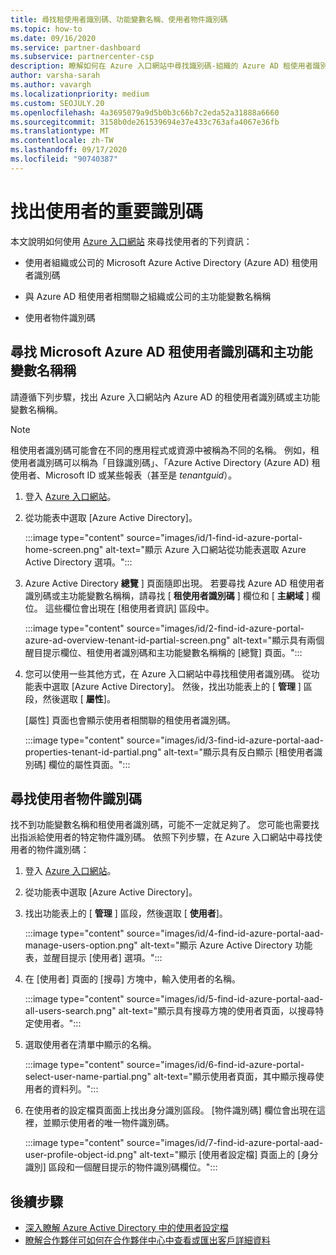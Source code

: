 ```yaml
---
title: 尋找租使用者識別碼、功能變數名稱、使用者物件識別碼
ms.topic: how-to
ms.date: 09/16/2020
ms.service: partner-dashboard
ms.subservice: partnercenter-csp
description: 瞭解如何在 Azure 入口網站中尋找識別碼-組織的 Azure AD 租使用者識別碼、功能變數名稱或特定的使用者物件識別碼。 某些工作需要此資訊。
author: varsha-sarah
ms.author: vavargh
ms.localizationpriority: medium
ms.custom: SEOJULY.20
ms.openlocfilehash: 4a3695079a9d5b0b3c66b7c2eda52a31888a6660
ms.sourcegitcommit: 3158b0de261539694e37e433c763afa4067e36fb
ms.translationtype: MT
ms.contentlocale: zh-TW
ms.lasthandoff: 09/17/2020
ms.locfileid: "90740387"
---
```

# <a name="locate-important-ids-for-a-user"></a>找出使用者的重要識別碼

本文說明如何使用 [Azure 入口網站](https://portal.azure.com/) 來尋找使用者的下列資訊：

- 使用者組織或公司的 Microsoft Azure Active Directory (Azure AD) 租使用者識別碼

- 與 Azure AD 租使用者相關聯之組織或公司的主功能變數名稱稱

- 使用者物件識別碼

## <a name="find-the-microsoft-azure-ad-tenant-id-and-primary-domain-name"></a>尋找 Microsoft Azure AD 租使用者識別碼和主功能變數名稱稱

請遵循下列步驟，找出 Azure 入口網站內 Azure AD 的租使用者識別碼或主功能變數名稱稱。

> [!NOTE]
> 租使用者識別碼可能會在不同的應用程式或資源中被稱為不同的名稱。 例如，租使用者識別碼可以稱為「目錄識別碼」、「Azure Active Directory (Azure AD) 租使用者、Microsoft ID 或某些報表（甚至是 *tenantguid*）。

1. 登入 [Azure 入口網站](https://portal.azure.com/)。

2. 從功能表中選取 [Azure Active Directory]。

   :::image type="content" source="images/id/1-find-id-azure-portal-home-screen.png" alt-text="顯示 Azure 入口網站從功能表選取 Azure Active Directory 選項。":::

3. Azure Active Directory **總覽** ] 頁面隨即出現。 若要尋找 Azure AD 租使用者識別碼或主功能變數名稱稱，請尋找 [ **租使用者識別碼** ] 欄位和 [ **主網域** ] 欄位。 這些欄位會出現在 [租使用者資訊] 區段中。

   :::image type="content" source="images/id/2-find-id-azure-portal-azure-ad-overview-tenant-id-partial-screen.png" alt-text="顯示具有兩個醒目提示欄位、租使用者識別碼和主功能變數名稱稱的 [總覽] 頁面。":::

4. 您可以使用一些其他方式，在 Azure 入口網站中尋找租使用者識別碼。 從功能表中選取 [Azure Active Directory]。 然後，找出功能表上的 [ **管理** ] 區段，然後選取 [ **屬性**]。

   [屬性] 頁面也會顯示使用者相關聯的租使用者識別碼。

   :::image type="content" source="images/id/3-find-id-azure-portal-aad-properties-tenant-id-partial.png" alt-text="顯示具有反白顯示 [租使用者識別碼] 欄位的屬性頁面。":::

## <a name="find-the-user-object-id"></a>尋找使用者物件識別碼

找不到功能變數名稱和租使用者識別碼，可能不一定就足夠了。 您可能也需要找出指派給使用者的特定物件識別碼。 依照下列步驟，在 Azure 入口網站中尋找使用者的物件識別碼：

1. 登入 [Azure 入口網站](https://portal.azure.com/)。

2. 從功能表中選取 [Azure Active Directory]。

3. 找出功能表上的 [ **管理** ] 區段，然後選取 [ **使用者**]。

      :::image type="content" source="images/id/4-find-id-azure-portal-aad-manage-users-option.png" alt-text="顯示 Azure Active Directory 功能表，並醒目提示 [使用者] 選項。":::

4. 在 [使用者] 頁面的 [搜尋] 方塊中，輸入使用者的名稱。

      :::image type="content" source="images/id/5-find-id-azure-portal-aad-all-users-search.png" alt-text="顯示具有搜尋方塊的使用者頁面，以搜尋特定使用者。":::

5. 選取使用者在清單中顯示的名稱。  

      :::image type="content" source="images/id/6-find-id-azure-portal-select-user-name-partial.png" alt-text="顯示使用者頁面，其中顯示搜尋使用者的資料列。":::

6. 在使用者的設定檔頁面面上找出身分識別區段。 [物件識別碼] 欄位會出現在這裡，並顯示使用者的唯一物件識別碼。

      :::image type="content" source="images/id/7-find-id-azure-portal-aad-user-profile-object-id.png" alt-text="顯示 [使用者設定檔] 頁面上的 [身分識別] 區段和一個醒目提示的物件識別碼欄位。":::

## <a name="next-steps"></a>後續步驟

- [深入瞭解 Azure Active Directory 中的使用者設定檔](/azure/active-directory/fundamentals/active-directory-users-profile-azure-portal)
- [瞭解合作夥伴可如何在合作夥伴中心中查看或匯出客戶詳細資料](see-your-customer-list.md)